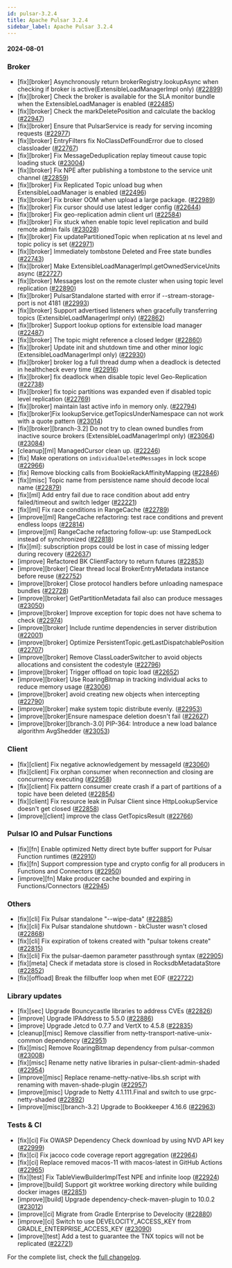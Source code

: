 ```yaml
---
id: pulsar-3.2.4
title: Apache Pulsar 3.2.4
sidebar_label: Apache Pulsar 3.2.4
---
```


#### 2024-08-01

### Broker

- [fix][broker] Asynchronously return brokerRegistry.lookupAsync when checking if broker is active(ExtensibleLoadManagerImpl only) ([#22899](https://github.com/apache/pulsar/pull/22899))
- [fix][broker] Check the broker is available for the SLA monitor bundle when the ExtensibleLoadManager is enabled ([#22485](https://github.com/apache/pulsar/pull/22485))
- [fix][broker] Check the markDeletePosition and calculate the backlog ([#22947](https://github.com/apache/pulsar/pull/22947))
- [fix][broker] Ensure that PulsarService is ready for serving incoming requests ([#22977](https://github.com/apache/pulsar/pull/22977))
- [fix][broker] EntryFilters fix NoClassDefFoundError due to closed classloader ([#22767](https://github.com/apache/pulsar/pull/22767))
- [fix][broker] Fix MessageDeduplication replay timeout cause topic loading stuck ([#23004](https://github.com/apache/pulsar/pull/23004))
- [fix][broker] Fix NPE after publishing a tombstone to the service unit channel ([#22859](https://github.com/apache/pulsar/pull/22859))
- [fix][broker] Fix Replicated Topic unload bug when ExtensibleLoadManager is enabled ([#22496](https://github.com/apache/pulsar/pull/22496))
- [fix][broker] Fix broker OOM when upload a large package. ([#22989](https://github.com/apache/pulsar/pull/22989))
- [fix][broker] Fix cursor should use latest ledger config ([#22644](https://github.com/apache/pulsar/pull/22644))
- [fix][broker] Fix geo-replication admin client url ([#22584](https://github.com/apache/pulsar/pull/22584))
- [fix][broker] Fix stuck when enable topic level replication and build remote admin fails ([#23028](https://github.com/apache/pulsar/pull/23028))
- [fix][broker] Fix updatePartitionedTopic when replication at ns level and topic policy is set ([#22971](https://github.com/apache/pulsar/pull/22971))
- [fix][broker] Immediately tombstone Deleted and Free state bundles ([#22743](https://github.com/apache/pulsar/pull/22743))
- [fix][broker] Make ExtensibleLoadManagerImpl.getOwnedServiceUnits async ([#22727](https://github.com/apache/pulsar/pull/22727))
- [fix][broker] Messages lost on the remote cluster when using topic level replication ([#22890](https://github.com/apache/pulsar/pull/22890))
- [fix][broker] PulsarStandalone started with error if --stream-storage-port is not 4181 ([#22993](https://github.com/apache/pulsar/pull/22993))
- [fix][broker] Support advertised listeners when gracefully transferring topics (ExtensibleLoadManagerImpl only) ([#22862](https://github.com/apache/pulsar/pull/22862))
- [fix][broker] Support lookup options for extensible load manager ([#22487](https://github.com/apache/pulsar/pull/22487))
- [fix][broker] The topic might reference a closed ledger ([#22860](https://github.com/apache/pulsar/pull/22860))
- [fix][broker] Update init and shutdown time and other minor logic (ExtensibleLoadManagerImpl only) ([#22930](https://github.com/apache/pulsar/pull/22930))
- [fix][broker] broker log a full thread dump when a deadlock is detected in healthcheck every time ([#22916](https://github.com/apache/pulsar/pull/22916))
- [fix][broker] fix deadlock when disable topic level Geo-Replication ([#22738](https://github.com/apache/pulsar/pull/22738))
- [fix][broker] fix topic partitions was expanded even if disabled topic level replication ([#22769](https://github.com/apache/pulsar/pull/22769))
- [fix][broker] maintain last active info in memory only. ([#22794](https://github.com/apache/pulsar/pull/22794))
- [fix][broker]Fix lookupService.getTopicsUnderNamespace can not work with a quote pattern ([#23014](https://github.com/apache/pulsar/pull/23014))
- [fix][broker][branch-3.2] Do not try to clean owned bundles from inactive source brokers (ExtensibleLoadManagerImpl only) ([#23064](https://github.com/apache/pulsar/pull/23064)) ([#23084](https://github.com/apache/pulsar/pull/23084))
- [cleanup][ml] ManagedCursor clean up. ([#22246](https://github.com/apache/pulsar/pull/22246))
- [fix] Make operations on `individualDeletedMessages` in lock scope ([#22966](https://github.com/apache/pulsar/pull/22966))
- [fix] Remove blocking calls from BookieRackAffinityMapping ([#22846](https://github.com/apache/pulsar/pull/22846))
- [fix][misc] Topic name from persistence name should decode local name ([#22879](https://github.com/apache/pulsar/pull/22879))
- [fix][ml] Add entry fail due to race condition about add entry failed/timeout and switch ledger ([#22221](https://github.com/apache/pulsar/pull/22221))
- [fix][ml] Fix race conditions in RangeCache ([#22789](https://github.com/apache/pulsar/pull/22789))
- [improve][ml] RangeCache refactoring: test race conditions and prevent endless loops ([#22814](https://github.com/apache/pulsar/pull/22814))
- [improve][ml] RangeCache refactoring follow-up: use StampedLock instead of synchronized ([#22818](https://github.com/apache/pulsar/pull/22818))
- [fix][ml]: subscription props could be lost in case of missing ledger during recovery ([#22637](https://github.com/apache/pulsar/pull/22637))
- [improve] Refactored BK ClientFactory to return futures ([#22853](https://github.com/apache/pulsar/pull/22853))
- [improve][broker] Clear thread local BrokerEntryMetadata instance before reuse ([#22752](https://github.com/apache/pulsar/pull/22752))
- [improve][broker] Close protocol handlers before unloading namespace bundles ([#22728](https://github.com/apache/pulsar/pull/22728))
- [improve][broker] GetPartitionMetadata fail also can produce messages ([#23050](https://github.com/apache/pulsar/pull/23050))
- [improve][broker] Improve exception for topic does not have schema to check ([#22974](https://github.com/apache/pulsar/pull/22974))
- [improve][broker] Include runtime dependencies in server distribution ([#22001](https://github.com/apache/pulsar/pull/22001))
- [improve][broker] Optimize PersistentTopic.getLastDispatchablePosition ([#22707](https://github.com/apache/pulsar/pull/22707))
- [improve][broker] Remove ClassLoaderSwitcher to avoid objects allocations and consistent the codestyle ([#22796](https://github.com/apache/pulsar/pull/22796))
- [improve][broker] Trigger offload on topic load ([#22652](https://github.com/apache/pulsar/pull/22652))
- [improve][broker] Use RoaringBitmap in tracking individual acks to reduce memory usage ([#23006](https://github.com/apache/pulsar/pull/23006))
- [improve][broker] avoid creating new objects when intercepting ([#22790](https://github.com/apache/pulsar/pull/22790))
- [improve][broker] make system topic distribute evenly. ([#22953](https://github.com/apache/pulsar/pull/22953))
- [improve][broker]Ensure namespace deletion doesn't fail ([#22627](https://github.com/apache/pulsar/pull/22627))
- [improve][broker][branch-3.0] PIP-364: Introduce a new load balance algorithm AvgShedder ([#23053](https://github.com/apache/pulsar/pull/23053))

### Client

- [fix][client] Fix negative acknowledgement by messageId ([#23060](https://github.com/apache/pulsar/pull/23060))
- [fix][client] Fix orphan consumer when reconnection and closing are concurrency executing ([#22958](https://github.com/apache/pulsar/pull/22958))
- [fix][client] Fix pattern consumer create crash if a part of partitions of a topic have been deleted ([#22854](https://github.com/apache/pulsar/pull/22854))
- [fix][client] Fix resource leak in Pulsar Client since HttpLookupService doesn't get closed ([#22858](https://github.com/apache/pulsar/pull/22858))
- [improve][client] improve the class GetTopicsResult ([#22766](https://github.com/apache/pulsar/pull/22766))

### Pulsar IO and Pulsar Functions

- [fix][fn] Enable optimized Netty direct byte buffer support for Pulsar Function runtimes ([#22910](https://github.com/apache/pulsar/pull/22910))
- [fix][fn] Support compression type and crypto config for all producers in Functions and Connectors ([#22950](https://github.com/apache/pulsar/pull/22950))
- [improve][fn] Make producer cache bounded and expiring in Functions/Connectors ([#22945](https://github.com/apache/pulsar/pull/22945))

### Others

- [fix][cli] Fix Pulsar standalone "--wipe-data" ([#22885](https://github.com/apache/pulsar/pull/22885))
- [fix][cli] Fix Pulsar standalone shutdown - bkCluster wasn't closed ([#22868](https://github.com/apache/pulsar/pull/22868))
- [fix][cli] Fix expiration of tokens created with "pulsar tokens create" ([#22815](https://github.com/apache/pulsar/pull/22815))
- [fix][cli] Fix the pulsar-daemon parameter passthrough syntax ([#22905](https://github.com/apache/pulsar/pull/22905))
- [fix][meta] Check if metadata store is closed in RocksdbMetadataStore ([#22852](https://github.com/apache/pulsar/pull/22852))
- [fix][offload] Break the fillbuffer loop when met EOF ([#22722](https://github.com/apache/pulsar/pull/22722))

### Library updates

- [fix][sec] Upgrade Bouncycastle libraries to address CVEs ([#22826](https://github.com/apache/pulsar/pull/22826))
- [improve] Upgrade IPAddress to 5.5.0 ([#22886](https://github.com/apache/pulsar/pull/22886))
- [improve] Upgrade Jetcd to 0.7.7 and VertX to 4.5.8 ([#22835](https://github.com/apache/pulsar/pull/22835))
- [cleanup][misc] Remove classifier from netty-transport-native-unix-common dependency ([#22951](https://github.com/apache/pulsar/pull/22951))
- [fix][misc] Remove RoaringBitmap dependency from pulsar-common ([#23008](https://github.com/apache/pulsar/pull/23008))
- [fix][misc] Rename netty native libraries in pulsar-client-admin-shaded ([#22954](https://github.com/apache/pulsar/pull/22954))
- [improve][misc] Replace rename-netty-native-libs.sh script with renaming with maven-shade-plugin ([#22957](https://github.com/apache/pulsar/pull/22957))
- [improve][misc] Upgrade to Netty 4.1.111.Final and switch to use grpc-netty-shaded ([#22892](https://github.com/apache/pulsar/pull/22892))
- [improve][misc][branch-3.2] Upgrade to Bookkeeper 4.16.6 ([#22963](https://github.com/apache/pulsar/pull/22963))

### Tests & CI

- [fix][ci] Fix OWASP Dependency Check download by using NVD API key ([#22999](https://github.com/apache/pulsar/pull/22999))
- [fix][ci] Fix jacoco code coverage report aggregation ([#22964](https://github.com/apache/pulsar/pull/22964))
- [fix][ci] Replace removed macos-11 with macos-latest in GitHub Actions ([#22965](https://github.com/apache/pulsar/pull/22965))
- [fix][test] Fix TableViewBuilderImplTest NPE and infinite loop ([#22924](https://github.com/apache/pulsar/pull/22924))
- [improve][build] Support git worktree working directory while building docker images ([#22851](https://github.com/apache/pulsar/pull/22851))
- [improve][build] Upgrade dependency-check-maven-plugin to 10.0.2 ([#23012](https://github.com/apache/pulsar/pull/23012))
- [improve][ci] Migrate from Gradle Enterprise to Develocity ([#22880](https://github.com/apache/pulsar/pull/22880))
- [improve][ci] Switch to use DEVELOCITY_ACCESS_KEY from GRADLE_ENTERPRISE_ACCESS_KEY ([#23090](https://github.com/apache/pulsar/pull/23090))
- [improve][test] Add a test to guarantee the TNX topics will not be replicated ([#22721](https://github.com/apache/pulsar/pull/22721))

For the complete list, check the [full changelog](https://github.com/apache/pulsar/compare/v3.2.3...v3.2.4).
